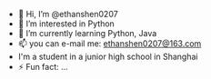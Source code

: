 - 👋 Hi, I’m @ethanshen0207
- 👀 I’m interested in Python
- 🌱 I’m currently learning Python, Java
- 📫 you can e-mail me: ethanshen0207@163.com
- I'm a student in a junior high school in Shanghai
- ⚡ Fun fact: ...

<!---
ethanshen0207/ethanshen0207 is a ✨ special ✨ repository because its `README.md` (this file) appears on your GitHub profile.
You can click the Preview link to take a look at your changes.
--->
